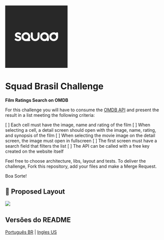 ![image](assets/images/squad_brazil__logo.png)
# Squad Brasil Challenge
**Film Ratings Search on OMDB**

For this challenge you will have to consume the [OMDB API](http://www.omdbapi.com/) and present the result in a list meeting the following criteria:

[ ] Each cell must have the image, name and rating of the film
[ ] When selecting a cell, a detail screen should open with the image, name, rating, and synopsis of the film
[ ] When selecting the movie image on the detail screen, the image must open in fullscreen
[ ] The first screen must have a search field that filters the list
[ ] The API can be called with a free key created on the website itself

Feel free to choose architecture, libs, layout and tests.
To deliver the challenge, Fork this repository, add your files and make a Merge Request.

Boa Sorte!

## 🎨 Proposed Layout
<p align="left">
 <img src="assets/readme/splash.png" width="200px">
</p>

## Versões do README
[Português BR](./README.md) | [Ingles US](./README-en.md)